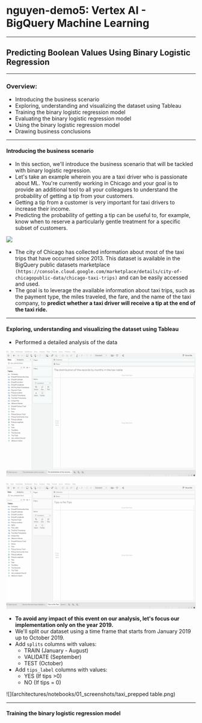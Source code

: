 # nguyen-demo5: Vertex AI - BigQuery Machine Learning
---
## Predicting Boolean Values Using Binary Logistic Regression
------------
### Overview:
- Introducing the business scenario
- Exploring, understanding and visualizing the dataset using Tableau
- Training the binary logistic regression model
- Evaluating the binary logistic regression model
- Using the binary logistic regression model
- Drawing business conclusions
----------
#### Introducing the business scenario <br>

- In this section, we'll introduce the business scenario that will be tackled with binary
logistic regression.
- Let's take an example wherein you are a taxi driver who is passionate about ML. You're
currently working in Chicago and your goal is to provide an additional tool to all your
colleagues to understand the probability of getting a tip from your customers.
- Getting a tip from a customer is very important for taxi drivers to increase their income.
- Predicting the probability of getting a tip can be useful to, for example, know when to
reserve a particularly gentle treatment for a specific subset of customers.


![]('https://github.com/zacharyvunguyen/nguyen-demo5/blob/main/architectures/thumbnails/chicago.jpg')


- The city of Chicago has collected information about most of the taxi trips that have occurred since 2013. This dataset is available in the BigQuery public datasets marketplace `(https://console.cloud.google.com/marketplace/details/city-of-chicagopublic-data/chicago-taxi-trips)` and can be easily accessed and used.
- The goal is to leverage the available information about taxi trips, such as the payment type, the miles traveled, the fare, and the name of the taxi company, to **predict whether a taxi driver will receive a tip at the end of the taxi ride.**

----------
#### Exploring, understanding and visualizing the dataset using Tableau <br>

- Performed a detailed analysis of the data

![](architectures/notebooks/01_screenshots/Tableau_Distribution.gif)



![](architectures/notebooks/01_screenshots/Gif_tips_notips.gif)



- **To avoid any impact of this event on our analysis, let's focus our implementation only on the year 2019.**
- We'll split our dataset using a time frame that starts from January 2019 up to October 2019.
- Add `splits` columns with values:
  - TRAIN (January - August)
  - VALIDATE (September)
  - TEST (October)
- Add `tips_label` columns with values:
   - YES (If tips >0)
   - NO (If tips = 0)

 
![](architectures/notebooks/01_screenshots/taxi_prepped table.png)

----------
#### Training the binary logistic regression model <br>